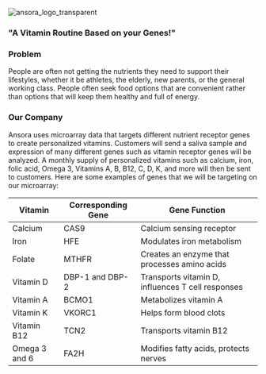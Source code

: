 ![ansora_logo_transparent](https://github.com/andrabuchan/ansora/assets/91843821/2f4f6453-ec15-42e1-96c3-38ec902505a7)
### "A Vitamin Routine Based on your Genes!"
### Problem 
People are often not getting the nutrients they need to support their lifestyles, whether it be athletes, the elderly, new parents, or the general working class. People often seek food options that are convenient rather than options that will keep them healthy and full of energy.

### Our Company
Ansora uses microarray data that targets different nutrient receptor genes to create personalized vitamins. Customers will send a saliva sample and expression of many different genes such as vitamin receptor genes will be analyzed. A monthly supply of personalized vitamins such as calcium, iron, folic acid, Omega 3, Vitamins A, B, B12, C, D, K, and more will then be sent to customers. Here are some examples of genes that we will be targeting on our microarray:

| Vitamin      | Corresponding Gene | Gene Function |
| ------------ | ------------------ | --------------|
| Calcium      | CAS9       | Calcium sensing receptor |
| Iron   | HFE        | Modulates iron metabolism |
| Folate | MTHFR | Creates an enzyme that processes amino acids |
| Vitamin D | DBP-1 and DBP-2 | Transports vitamin D, influences T cell responses |
| Vitamin A | BCMO1 | Metabolizes vitamin A |
| Vitamin K | VKORC1 | Helps form blood clots |
| Vitamin B12 | TCN2 | Transports vitamin B12 |
| Omega 3 and 6 | FA2H | Modifies fatty acids, protects nerves |
